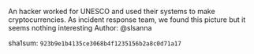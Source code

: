 An hacker worked for UNESCO and used their systems to make cryptocurrencies. As incident response team, we found this picture but it seems nothing interesting
Author: @slsanna

sha1sum: `923b9e1b4135ce3068b4f1235156b2a8c0d71a17`
